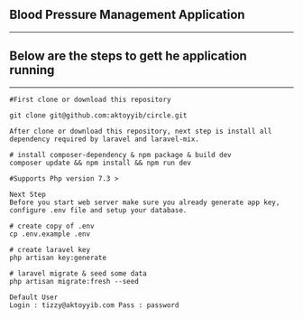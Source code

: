 ## Blood Pressure Management Application
---------------------------------------------------------------------------

## Below are the steps to gett he application running

---------------------------------------------------------------------------

	#First clone or download this repository

    git clone git@github.com:aktoyyib/circle.git

	After clone or download this repository, next step is install all dependency required by laravel and laravel-mix.

	# install composer-dependency & npm package & build dev
	composer update && npm install && npm run dev

	#Supports Php version 7.3 >

	Next Step
	Before you start web server make sure you already generate app key, configure .env file and setup your database.

	# create copy of .env
	cp .env.example .env

	# create laravel key
	php artisan key:generate

	# laravel migrate & seed some data
	php artisan migrate:fresh --seed

	Default User
	Login : tizzy@aktoyyib.com Pass : password